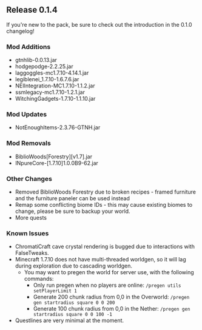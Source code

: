 ## Release 0.1.4

If you're new to the pack, be sure to check out the introduction in the 0.1.0 changelog!

### Mod Additions
- gtnhlib-0.0.13.jar
- hodgepodge-2.2.25.jar
- laggoggles-mc1.7.10-4.14.1.jar
- legiblenei_1.7.10-1.6.7.6.jar
- NEIIntegration-MC1.7.10-1.1.2.jar
- ssmlegacy-mc1.7.10-1.2.1.jar
- WitchingGadgets-1.7.10-1.1.10.jar
### Mod Updates
- NotEnoughItems-2.3.76-GTNH.jar
### Mod Removals
- BiblioWoods\[Forestry]\[v1.7].jar
- INpureCore-\[1.7.10]1.0.0B9-62.jar

### Other Changes
- Removed BiblioWoods Forestry due to broken recipes - framed furniture and the furniture paneler can be used instead
- Remap some conflicting biome IDs - this may cause existing biomes to change, please be sure to backup your world.
- More quests

### Known Issues
- ChromatiCraft cave crystal rendering is bugged due to interactions with FalseTweaks.
- Minecraft 1.7.10 does not have multi-threaded worldgen, so it will lag during exploration due to cascading worldgen.
    - You may want to pregen the world for server use, with the following commands:
        - Only run pregen when no players are online: `/pregen utils setPlayerLimit 1`
        - Generate 200 chunk radius from 0,0 in the Overworld: `/pregen gen startradius square 0 0 200`
        - Generate 100 chunk radius from 0,0 in the Nether: `/pregen gen startradius square 0 0 100 -1`
- Questlines are very minimal at the moment.
